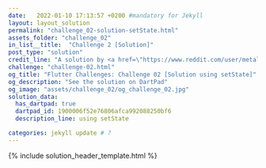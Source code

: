 ```yaml
---
date:   2022-01-10 17:13:57 +0200 #mandatory for Jekyll
layout: layout_solution
permalink: "challenge_02-solution-setState.html"
assets_folder: "challenge_02"
in_list__title:  "Challenge 2 [Solution]"
post_type: "solution"
credit_line: "A solution by <a href=\"https://www.reddit.com/user/metal_666\" target=\"_blank\">metal_666</a>"
challenge: "challenge-02.html"
og_title: "Flutter Challenges: Challenge 02 [Solution using setState]"
og_description: "See the solution on DartPad"
og_image: "assets/challenge_02/og_challenge_02.jpg"
solution_data:
  has_dartpad: true
  dartpad_id: 1900006f52e76806afca992088250bf6
  description_line: using setState

categories: jekyll update # ?
---
```

{% include solution_header_template.html  %}
